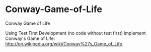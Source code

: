 # Conway-Game-of-Life
Conway Game of Life

Using Test First Development (no code without test first) implement Conway's Game of Life: <http://en.wikipedia.org/wiki/Conway%27s_Game_of_Life>.
